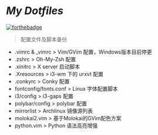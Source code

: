 # *My Dotfiles*

[![forthebadge](http://forthebadge.com/images/badges/built-with-love.svg)](http://forthebadge.com)

> 配置文件及脚本备份

- .vimrc & \_vimrc      > Vim/GVim 配置，Windows版本目前停更
- .zshrc                > Oh-My-Zsh 配置
- .xinitrc              > X server 启动脚本
- .Xresources           > i3-wm 下的 urxvt 配置
- .conkyrc              > Conky 配置
- fontconfig/fonts.conf > Linux 字体配置脚本
- i3/config             > i3-gaps 配置 
- polybar/config        > polybar 配置
- mirrorlist            > Archlinux 镜像源列表
- molokai2.vim          > 基于Molokai的GVim配色方案
- python.vim            > Python 语法高亮增强
